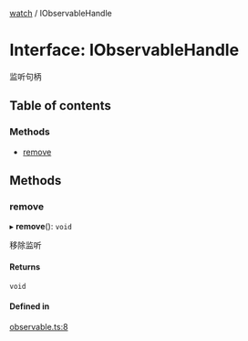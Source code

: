 [watch](../README.md) / IObservableHandle

# Interface: IObservableHandle

监听句柄

## Table of contents

### Methods

- [remove](IObservableHandle.md#remove)

## Methods

### remove

▸ **remove**(): `void`

移除监听

#### Returns

`void`

#### Defined in

[observable.ts:8](https://github.com/xizher/nhz-utils/blob/24c3d73/src/watch/observable.ts#L8)
